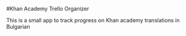 #Khan Academy Trello Organizer

This is a small app to track progress on Khan academy translations in Bulgarian
